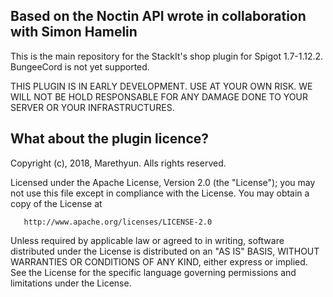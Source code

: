 ## Based on the Noctin API wrote in collaboration with Simon Hamelin

This is the main repository for the StackIt's shop plugin for Spigot 1.7-1.12.2. BungeeCord is not yet supported.

THIS PLUGIN IS IN EARLY DEVELOPMENT. USE AT YOUR OWN RISK. WE WILL NOT BE HOLD RESPONSABLE FOR ANY DAMAGE DONE TO YOUR SERVER OR YOUR INFRASTRUCTURES.

## What about the plugin licence?

   Copyright (c), 2018, Marethyun. Alls rights reserved.

   Licensed under the Apache License, Version 2.0 (the "License");
   you may not use this file except in compliance with the License.
   You may obtain a copy of the License at

       http://www.apache.org/licenses/LICENSE-2.0

   Unless required by applicable law or agreed to in writing, software
   distributed under the License is distributed on an "AS IS" BASIS,
   WITHOUT WARRANTIES OR CONDITIONS OF ANY KIND, either express or implied.
   See the License for the specific language governing permissions and
   limitations under the License.
